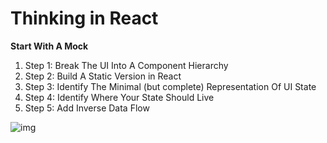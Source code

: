 
# Thinking in React

**Start With A Mock**
1. Step 1: Break The UI Into A Component Hierarchy
2. Step 2: Build A Static Version in React
3. Step 3: Identify The Minimal (but complete) Representation Of UI State
4. Step 4: Identify Where Your State Should Live
5. Step 5: Add Inverse Data Flow

![img](https://reactjs.org/static/9381f09e609723a8bb6e4ba1a7713b46/90cbd/thinking-in-react-components.png)
